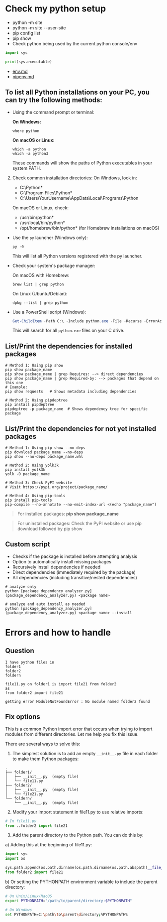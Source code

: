 # Check my python setup

- python -m site
- python -m site --user-site
- pip config list
- pip show <package>
- Check python being used by the current python console/env

```python
import sys

print(sys.executable)
```

- [env.md](env.md)
- [pipenv.md](pipenv.md)

## To list all Python installations on your PC, you can try the following methods:

- Using the command prompt or terminal:

  **On Windows:**
   ```
   where python
   ```

  **On macOS or Linux:**
   ```
   which -a python
   which -a python3
   ```
  These commands will show the paths of Python executables in your system PATH.

2. Check common installation directories:
   On Windows, look in:
    - C:\Python*
    - C:\Program Files\Python*
    - C:\Users\YourUsername\AppData\Local\Programs\Python

   On macOS or Linux, check:
    - /usr/bin/python*
    - /usr/local/bin/python*
    - /opt/homebrew/bin/python* (for Homebrew installations on macOS)

- Use the `py` launcher (Windows only):
   ```
   py -0
   ```
  This will list all Python versions registered with the py launcher.

- Check your system's package manager:

  On macOS with Homebrew:
   ```
   brew list | grep python
   ```

  On Linux (Ubuntu/Debian):
   ```
   dpkg --list | grep python
   ```

- Use a PowerShell script (Windows):

   ```powershell
   Get-ChildItem -Path C:\ -Include python.exe -File -Recurse -ErrorAction SilentlyContinue
   ```

  This will search for all `python.exe` files on your C drive.

## List/Print the dependencies for installed packages

```shell
# Method 1: Using pip show
pip show package_name
pip show package_name | grep Requires: --> direct dependencies
pip show package_name | grep Required-by: --> packages that depend on this one
# Example:
pip show requests   # Shows metadata including dependencies

# Method 2: Using pipdeptree
pip install pipdeptree
pipdeptree -p package_name  # Shows dependency tree for specific package
```

## List/Print the dependencies for not yet installed packages

```shell
# Method 1: Using pip show --no-deps
pip download package_name --no-deps
pip show --no-deps package_name.whl

# Method 2: Using yolk3k
pip install yolk3k
yolk -D package_name

# Method 3: Check PyPI website
# Visit https://pypi.org/project/package_name/

# Method 4: Using pip-tools
pip install pip-tools
pip-compile --no-annotate --no-emit-index-url <(echo "package_name")
```

> For installed packages: **pip show package_name**

> For uninstalled packages:
> Check the PyPI website or
> use pip download followed by pip show

## Custom script

- Checks if the package is installed before attempting analysis
- Option to automatically install missing packages
- Recursively install dependencies if needed
- Direct dependencies (immediately required by the package)
- All dependencies (including transitive/nested dependencies)

```shell
# analyze only
python [package_dependency_analyzer.py](package_dependency_analyzer.py) <package name>

# analyze and auto install as needed
python [package_dependency_analyzer.py](package_dependency_analyzer.py) <package name> --install
```

# Errors and how to handle

## Question

```text
I have python files in
folder1
folder2
foldern

file11.py on folder1 is import file21 from folder2
as
from folder2 import file21

getting error ModuleNotFoundError : No module named folder2 found
```

## Fix options

This is a common Python import error that occurs when trying to import modules from different directories. Let me help
you fix this issue.

There are several ways to solve this:

1. The simplest solution is to add an empty `__init__.py` file in each folder to make them Python packages:

```
.
├── folder1/
│   ├── __init__.py  (empty file)
│   └── file11.py
├── folder2/
│   ├── __init__.py  (empty file)
│   └── file21.py
└── foldern/
    └── __init__.py  (empty file)
```

2. Modify your import statement in file11.py to use relative imports:

```python
# In file11.py
from ..folder2 import file21
```

3. Add the parent directory to the Python path. You can do this by:

a) Adding this at the beginning of file11.py:

```python
import sys
import os

sys.path.append(os.path.dirname(os.path.dirname(os.path.abspath(__file__))))
from folder2 import file21
```

b) Or setting the PYTHONPATH environment variable to include the parent directory:

```bash
# On Unix/Linux/MacOS
export PYTHONPATH="/path/to/parent/directory:$PYTHONPATH"

# On Windows
set PYTHONPATH=C:\path\to\parent\directory;%PYTHONPATH%
```

